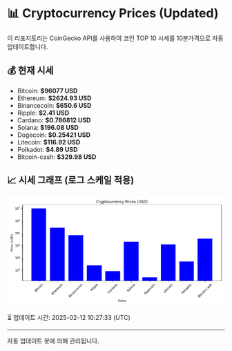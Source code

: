 
# 📊 Cryptocurrency Prices (Updated)

이 리포지토리는 CoinGecko API를 사용하여 코인 TOP 10 시세를 10분가격으로 자동 업데이트합니다.

## 💰 현재 시세
- Bitcoin: **$96077 USD**
- Ethereum: **$2624.93 USD**
- Binancecoin: **$650.6 USD**
- Ripple: **$2.41 USD**
- Cardano: **$0.786812 USD**
- Solana: **$196.08 USD**
- Dogecoin: **$0.25421 USD**
- Litecoin: **$116.92 USD**
- Polkadot: **$4.89 USD**
- Bitcoin-cash: **$329.98 USD**

## 📈 시세 그래프 (로그 스케일 적용)
![Crypto Prices](crypto_prices.png)

⏳ 업데이트 시간: 2025-02-12 10:27:33 (UTC)

---
자동 업데이트 봇에 의해 관리됩니다.
